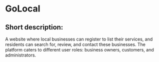 # GoLocal

## Short description:
A website where local businesses can register to list their services, and residents 
can search for, review, and contact these businesses. The platform caters 
to different user roles: business owners, customers, and administrators.
